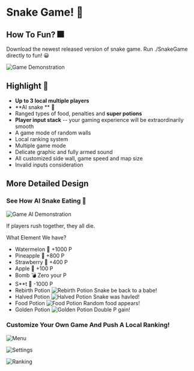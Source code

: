 # Snake Game! 🐍

## How To Fun? 🎆

Download the newest released version of snake game. Run ./SnakeGame directly to fun! 😀

![Game Demonstration](https://github.com/KONY128/SnakeGame/raw/master/altRes/Demonstration.gif)

## Highlight 👅

- **Up to 3 local multiple players**
- **AI snake ** 🐍
- Ranged types of food, penalties and **super potions**
- **Player input stack**    -- your gaming experience will be extraordinarily smooth
- A game mode of random walls
- Local ranking system
- Multiple game mode
- Delicate graphic and fully armed sound
- All customized side wall, game speed and map size
- Invalid inputs consideration

## More Detailed Design

### See How AI Snake Eating 🤙

![Game AI Demonstration](https://github.com/KONY128/SnakeGame/raw/master/altRes/AutoSnake.gif)

If players rush together, they all die.

What Element We have?

- Watermelon  🍉 +1000 P
- Pineapple  🍍 +800 P
- Strawberry  🍓 +400 P
- Apple  🍎 +100 P
- Bomb 💣 Zero your P
- S**t 💩 -1000 P
- Rebirth Potion ![Rebirth Potion](https://github.com/KONY128/SnakeGame/raw/master/Images/Food/Potion_purple.png) Snake be back to a babe!
- Halved Potion ![Halved Potion](https://github.com/KONY128/SnakeGame/raw/master/Images/Food/Potion_red.png)  Snake was havled!
- Food Potion ![Food Potion](https://github.com/KONY128/SnakeGame/raw/master/Images/Food/Potion_green.png)  Random food appears!
- Golden Potion ![Golden Potion](https://github.com/KONY128/SnakeGame/raw/master/Images/Food/Potion_golden.png)  Double P gain!

### Customize Your Own Game And Push A Local Ranking!

![Menu](https://github.com/KONY128/SnakeGame/raw/master/altRes/Menu.png)

![Settings](https://github.com/KONY128/SnakeGame/raw/master/altRes/Settings.png)

![Ranking](https://github.com/KONY128/SnakeGame/raw/master/altRes/Ranking.png)